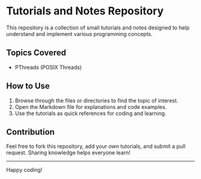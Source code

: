 # Tutorials and Notes Repository

This repository is a collection of small tutorials and notes designed to help understand and implement various programming concepts.


## Topics Covered

- PThreads (POSIX Threads)


## How to Use

1. Browse through the files or directories to find the topic of interest.
2. Open the Markdown file for explanations and code examples.
3. Use the tutorials as quick references for coding and learning.

## Contribution

Feel free to fork this repository, add your own tutorials, and submit a pull request. Sharing knowledge helps everyone learn!

---

Happy coding!

